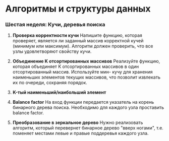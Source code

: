 # Алгоритмы и структуры данных
### Шестая неделя: <b>Кучи, деревья поиска</b>


1. <b>Проверка корректности кучи</b>
    Напишите функцию, которая проверяет, является ли заданный массив корректной кучей (минимум или максимум). 
    Алгоритм должен проверить, что все узлы удовлетворяют свойству кучи.

2. <b>Объединение K отсортированных массивов</b>
    Реализуйте функцию, которая объединяет K отсортированных массивов в один отсортированный массив. Используйте мин- кучу для хранения наименьших элементов текущих массивов, что позволит извлекать их по очереди, сохраняя порядок.

3. <b>K-тый наименьший/наибольший элемент</b>

4. <b>Balance factor</b>
    На вход функции передается указатель на корень бинарного дерева поиска. Необходимо для каждого узла проставить balance factor.
    
5. <b>Преобразование в зеркальное дерево</b>
    Нужно реализовать алгоритм, который перевернет бинарное дерево "вверх ногами", т.е. поменяет местами левые и правые поддеревья каждого узла.